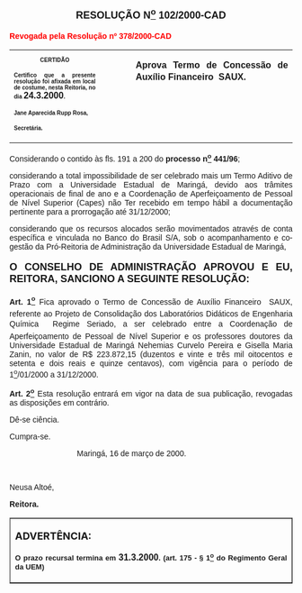<BODY>

<FONT FACE="Arial" SIZE=4><P ALIGN="CENTER"></P>
<B><P ALIGN="CENTER">RESOLU&Ccedil;&Atilde;O  N<U><SUP>o</U></SUP>  102/2000-CAD</P>
</B></FONT><FONT SIZE=2>
</FONT><B><FONT FACE="Arial" COLOR="#ff0000"><P>Revogada pela Resolu&ccedil;&atilde;o nº 378/2000-CAD</P>
</B></FONT><FONT FACE="Arial"></FONT>
<TABLE CELLSPACING=0 BORDER=0 CELLPADDING=7 WIDTH=621>
<TR><TD WIDTH="32%" VALIGN="TOP">
<B><FONT FACE="Arial" SIZE=1><P ALIGN="CENTER">CERTID&Atilde;O</P>
<P ALIGN="JUSTIFY">   Certifico que a presente resolu&ccedil;&atilde;o foi afixada em local de costume, nesta Reitoria, no dia </FONT><FONT FACE="Arial">24.3.2000</FONT><FONT FACE="Arial" SIZE=1>.</P>
<P ALIGN="JUSTIFY"></P>
<P ALIGN="JUSTIFY">Jane Aparecida Rupp Rosa,</P>
<P ALIGN="JUSTIFY">Secret&aacute;ria.</B></FONT></TD>
<TD WIDTH="11%" VALIGN="TOP">&nbsp;</TD>
<TD WIDTH="58%" VALIGN="TOP">
<B><FONT FACE="Arial"><P ALIGN="JUSTIFY">Aprova Termo de Concess&atilde;o de Aux&iacute;lio Financeiro  SAUX.</B></FONT></TD>
</TR>
</TABLE>

<FONT FACE="Arial"><P ALIGN="JUSTIFY"></P>
<P ALIGN="JUSTIFY">&#9;Considerando o contido &agrave;s fls. 191 a 200 do <B>processo n<U><SUP>o</U></SUP> 441/96</B>;</P>
<P ALIGN="JUSTIFY">&#9;considerando a total impossibilidade de ser celebrado mais um Termo Aditivo de Prazo com a Universidade Estadual de Maring&aacute;, devido aos tr&acirc;mites operacionais de final de ano e a Coordena&ccedil;&atilde;o de Aperfei&ccedil;oamento de Pessoal de N&iacute;vel Superior (Capes) n&atilde;o Ter recebido em tempo h&aacute;bil a documenta&ccedil;&atilde;o pertinente para a prorroga&ccedil;&atilde;o at&eacute; 31/12/2000;</P>
<P ALIGN="JUSTIFY">&#9;considerando que os recursos alocados ser&atilde;o movimentados atrav&eacute;s de conta espec&iacute;fica e vinculada no Banco do Brasil S/A, sob o acompanhamento e co-gest&atilde;o da Pr&oacute;-Reitoria de Administra&ccedil;&atilde;o da Universidade Estadual de Maring&aacute;,</P>
<P ALIGN="JUSTIFY"></P>
</FONT><B><FONT FACE="Arial" SIZE=4><P ALIGN="JUSTIFY">O CONSELHO DE ADMINISTRA&Ccedil;&Atilde;O APROVOU E EU, REITORA, SANCIONO A SEGUINTE RESOLU&Ccedil;&Atilde;O:</P>
</B></FONT><FONT FACE="Arial">
<B><P ALIGN="JUSTIFY">Art. 1<U><SUP>o</B></U></SUP> Fica aprovado o Termo de Concess&atilde;o de Aux&iacute;lio Financeiro  SAUX, referente ao Projeto de Consolida&ccedil;&atilde;o dos Laborat&oacute;rios Did&aacute;ticos de Engenharia Qu&iacute;mica  Regime Seriado, a ser celebrado entre a Coordena&ccedil;&atilde;o de Aperfei&ccedil;oamento de Pessoal de N&iacute;vel Superior e os professores doutores da Universidade Estadual de Maring&aacute; Nehemias Curvelo Pereira e Gisella Maria Zanin, no valor de R$ 223.872,15 (duzentos e vinte e tr&ecirc;s mil oitocentos e setenta e dois reais e quinze centavos), com vig&ecirc;ncia para o per&iacute;odo de 1<U><SUP>o</U></SUP>/01/2000 a 31/12/2000.</P>
<B><P ALIGN="JUSTIFY">&#9;Art. 2<U><SUP>o</B></U></SUP> Esta resolu&ccedil;&atilde;o entrar&aacute; em vigor na data de sua publica&ccedil;&atilde;o, revogadas as disposi&ccedil;&otilde;es em contr&aacute;rio.</P>
<P ALIGN="JUSTIFY">&#9;D&ecirc;-se ci&ecirc;ncia.</P>
<P ALIGN="JUSTIFY">&#9;Cumpra-se.</P>
<P ALIGN="JUSTIFY"></P><DIR>
<DIR>
<DIR>

<P ALIGN="JUSTIFY">&#9;&#9;&#9;Maring&aacute;, 16 de mar&ccedil;o de 2000.</P>
<P ALIGN="JUSTIFY"></P>
<P ALIGN="JUSTIFY">&nbsp;</P></DIR>
</DIR>
</DIR>

<P ALIGN="JUSTIFY">   &#9;&#9;&#9;&#9;Neusa Alto&eacute;,</P>
<P ALIGN="JUSTIFY">&#9;&#9;&#9;&#9;<B>Reitora.</P>
<P ALIGN="JUSTIFY"></P></B></FONT>
<TABLE BORDER CELLSPACING=1 CELLPADDING=4 WIDTH=212>
<TR><TD VALIGN="TOP">
<B><FONT SIZE=4><P> ADVERT&Ecirc;NCIA:</P>
</FONT><FONT FACE="Arial" SIZE=2><P ALIGN="JUSTIFY">O prazo recursal termina em </FONT><FONT FACE="Arial">31.3.2000</FONT><FONT FACE="Arial" SIZE=2>. (art. 175 - § 1<U><SUP>o</U></SUP> do Regimento Geral da UEM)</B></FONT></TD>
</TR>
</TABLE>

<FONT SIZE=2></FONT></BODY>
